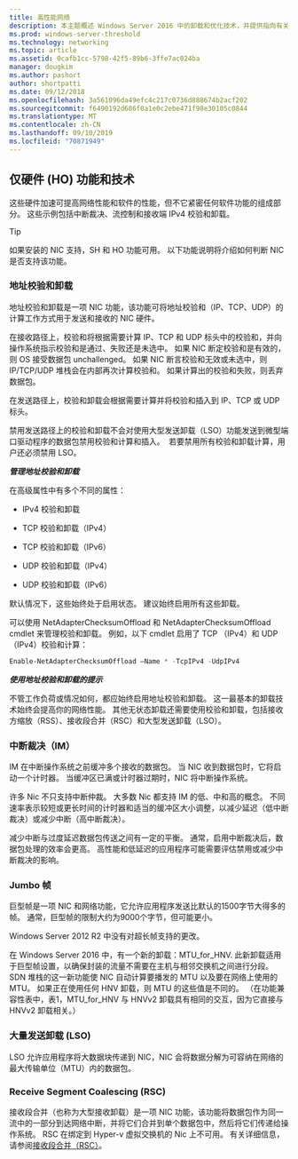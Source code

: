 ```yaml
---
title: 高性能网络
description: 本主题概述 Windows Server 2016 中的卸载和优化技术，并提供指向有关这些技术的其他指南的链接。
ms.prod: windows-server-threshold
ms.technology: networking
ms.topic: article
ms.assetid: 0cafb1cc-5798-42f5-89b6-3ffe7ac024ba
manager: dougkim
ms.author: pashort
author: shortpatti
ms.date: 09/12/2018
ms.openlocfilehash: 3a561096da49efc4c217c0736d888674b2acf202
ms.sourcegitcommit: f6490192d686f0a1e0c2ebe471f98e30105c0844
ms.translationtype: MT
ms.contentlocale: zh-CN
ms.lasthandoff: 09/10/2019
ms.locfileid: "70871949"
---
```

## <a name="hardware-only-ho-features-and-technologies"></a>仅硬件 (HO) 功能和技术

这些硬件加速可提高网络性能和软件的性能，但不它紧密任何软件功能的组成部分。 这些示例包括中断裁决、流控制和接收端 IPv4 校验和卸载。

>[!TIP]
>如果安装的 NIC 支持，SH 和 HO 功能可用。 以下功能说明将介绍如何判断 NIC 是否支持该功能。

### <a name="address-checksum-offload"></a>地址校验和卸载

地址校验和卸载是一项 NIC 功能，该功能可将地址校验和（IP、TCP、UDP）的计算工作方式用于发送和接收的 NIC 硬件。

在接收路径上，校验和将根据需要计算 IP、TCP 和 UDP 标头中的校验和，并向操作系统指示校验和是通过、失败还是未选中。 如果 NIC 断定校验和是有效的，则 OS 接受数据包 unchallenged。 如果 NIC 断言校验和无效或未选中，则 IP/TCP/UDP 堆栈会在内部再次计算校验和。 如果计算出的校验和失败，则丢弃数据包。

在发送路径上，校验和卸载会根据需要计算并将校验和插入到 IP、TCP 或 UDP 标头。

禁用发送路径上的校验和卸载不会对使用大型发送卸载（LSO）功能发送到微型端口驱动程序的数据包禁用校验和计算和插入。  若要禁用所有校验和卸载计算，用户还必须禁用 LSO。

_**管理地址校验和卸载**_

在高级属性中有多个不同的属性：

-   IPv4 校验和卸载

-   TCP 校验和卸载（IPv4）

-   TCP 校验和卸载（IPv6）

-   UDP 校验和卸载（IPv4）

-   UDP 校验和卸载（IPv6）

默认情况下，这些始终处于启用状态。 建议始终启用所有这些卸载。

可以使用 NetAdapterChecksumOffload 和 NetAdapterChecksumOffload cmdlet 来管理校验和卸载。 例如，以下 cmdlet 启用了 TCP （IPv4）和 UDP （IPv4）校验和计算：

```PowerShell
Enable-NetAdapterChecksumOffload –Name * -TcpIPv4 -UdpIPv4
```

_**使用地址校验和卸载的提示**_

不管工作负荷或情况如何，都应始终启用地址校验和卸载。 这一最基本的卸载技术始终会提高你的网络性能。 其他无状态卸载还需要使用校验和卸载，包括接收方缩放（RSS）、接收段合并（RSC）和大型发送卸载（LSO）。

### <a name="interrupt-moderation-im"></a>中断裁决（IM）

IM 在中断操作系统之前缓冲多个接收的数据包。 当 NIC 收到数据包时，它将启动一个计时器。 当缓冲区已满或计时器过期时，NIC 将中断操作系统。 

许多 Nic 不只支持中断仲裁。 大多数 Nic 都支持 IM 的低、中和高的概念。 不同速率表示较短或更长时间的计时器和适当的缓冲区大小调整，以减少延迟（低中断裁决）或减少中断（高中断裁决）。

减少中断与过度延迟数据包传送之间有一定的平衡。 通常，启用中断裁决后，数据包处理的效率会更高。 高性能和低延迟的应用程序可能需要评估禁用或减少中断裁决的影响。

### <a name="jumbo-frames"></a>Jumbo 帧

巨型帧是一项 NIC 和网络功能，它允许应用程序发送比默认的1500字节大得多的帧。 通常，巨型帧的限制大约为9000个字节，但可能更小。

Windows Server 2012 R2 中没有对超长帧支持的更改。

在 Windows Server 2016 中，有一个新的卸载：MTU_for_HNV. 此新卸载适用于巨型帧设置，以确保封装的流量不需要在主机与相邻交换机之间进行分段。 SDN 堆栈的这一新功能使 NIC 自动计算要播发的 MTU 以及要在网络上使用的 MTU。 如果正在使用任何 HNV 卸载，则 MTU 的这些值是不同的。 （在功能兼容性表中，表1，MTU_for_HNV 与 HNVv2 卸载具有相同的交互，因为它直接与 HNVv2 卸载相关。）

### <a name="large-send-offload-lso"></a>大量发送卸载 (LSO)

LSO 允许应用程序将大数据块传递到 NIC，NIC 会将数据分解为可容纳在网络的最大传输单位（MTU）内的数据包。

### <a name="receive-segment-coalescing-rsc"></a>Receive Segment Coalescing (RSC)

接收段合并（也称为大型接收卸载）是一项 NIC 功能，该功能将数据包作为同一流中的一部分到达网络中断，并将它们合并到单个数据包中，然后将它们传递给操作系统。 RSC 在绑定到 Hyper-v 虚拟交换机的 Nic 上不可用。 有关详细信息，请参阅[接收段合并（RSC）](https://docs.microsoft.com/windows-server/networking/technologies/hpn/rsc-in-the-vswitch)。